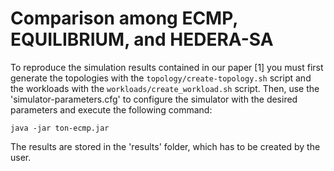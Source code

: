 # Comparison among ECMP, EQUILIBRIUM, and HEDERA-SA

To reproduce the simulation results contained in our paper [1] you must first generate the topologies with the `topology/create-topology.sh` script and the workloads with the `workloads/create_workload.sh` script. Then, use the 'simulator-parameters.cfg' to configure the simulator with the desired parameters and execute the following command:

```
java -jar ton-ecmp.jar
```

The results are stored in the 'results' folder, which has to be created by the user.
